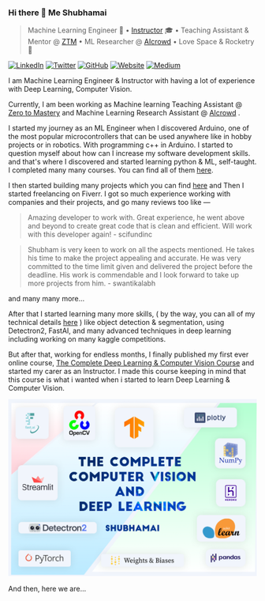 ### Hi there 👋 Me Shubhamai
> Machine Learning Engineer 🧠 • [Instructor](https://www.udemy.com/user/shubham-gupta-403/) 🎓 • Teaching Assistant & Mentor @ [ZTM](https://zerotomastery.io/) • ML Researcher @ [AIcrowd](https://www.aicrowd.com/) • Love Space & Rocketry 🚀

[![LinkedIn](https://img.shields.io/badge/LinkedIn-Shubhamai-blue?style=flat-square&logo=linkedin)](https://www.linkedin.com/in/shubhamai/)
[![Twitter](https://img.shields.io/twitter/follow/Shubhamai?style=flat-square&logo=twitter)](https://twitter.com/Shubhamai)
[![GitHub](https://img.shields.io/badge/GitHub-Shubhamai-lightgrey?style=flat-square&logo=github)](https://github.com/Shubhamai)
[![Website](https://img.shields.io/badge/Website-Shubhamai.com-red?style=flat-square)](https://shubhamai.com)
[![Medium](https://img.shields.io/badge/Medium-Shubhamai-green?style=flat-square&logo=medium)](https://medium.com/@Shubhamai)


I am Machine Learning Engineer & Instructor with having a lot of experience with Deep Learning, Computer Vision. 

Currently, I am been working as Machine learning Teaching Assistant @ [Zero to Mastery](https://zerotomastery.io/) and Machine Learning Research Assistant @ [AIcrowd]((https://www.aicrowd.com/)) . 

I started my journey as an ML Engineer when I discovered Arduino, one of the most popular microcontrollers that can be used anywhere like in hobby projects or in robotics. With programming c++ in Arduino. I started to question myself about how can I increase my software development skills. and that's where I discovered and started learning python & ML,  self-taught. I completed many many courses. You can find all of them [here](https://shubhamai.com/my-story-to-become-machine-learning-engineer-shubhamai/index.html). 

I then started building many projects which you can find [here](https://github.com/Shubhamai) and Then I started freelancing on Fiverr. I got so much experience working with companies and their projects, and go many reviews too like —

> Amazing developer to work with. Great experience, he went above and beyond to create great code that is clean and efficient. Will work with this developer again! - scifundinc

> Shubham is very keen to work on all the aspects mentioned. He takes his time to make the project appealing and accurate. He was very committed to the time limit given and delivered the project before the deadline. His work is commendable and I look forward to take up more projects from him. - swantikalabh


 

and many many more...

After that I started learning many more skills, ( by the way, you can all of my technical details [here](https://shubhamai.com/experience/) )  like object detection & segmentation, using Detectron2, FastAI, and many advanced techniques in deep learning including working on many kaggle competitions. 

But after that, working for endless months, I finally published my first ever online course, [The Complete Deep Learning & Computer Vision Course](https://www.udemy.com/course/dlcourse/?referralCode=1B0F4190621EDAD897D1) and started my carer as an Instructor.  I made this course keeping in mind that this course is what i wanted when i started to learn Deep Learning & Computer Vision. 

[![Course](./images/course_img.png)](https://www.udemy.com/course/dlcourse/?referralCode=1B0F4190621EDAD897D1)

And then, here we are...
